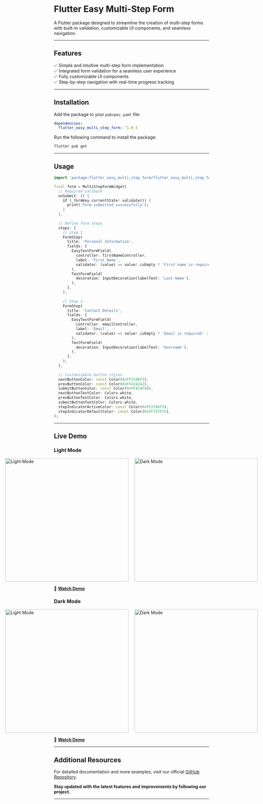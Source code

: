 # **Flutter Easy Multi-Step Form**

A Flutter package designed to streamline the creation of multi-step forms with built-in validation, customizable UI components, and seamless navigation.

---

## **Features**

✅ Simple and intuitive multi-step form implementation\
✅ Integrated form validation for a seamless user experience\
✅ Fully customizable UI components\
✅ Step-by-step navigation with real-time progress tracking

---

## **Installation**

Add the package to your `pubspec.yaml` file:

```yaml
dependencies:
  flutter_easy_multi_step_form: ^1.0.5
```

Run the following command to install the package:

```sh
flutter pub get
```

---

## **Usage**

```dart
import 'package:flutter_easy_multi_step_form/flutter_easy_multi_step_form.dart';

final form = MultiStepFormWidget(
  // Required callback
  onSubmit: () {
    if (_formKey.currentState!.validate()) {
      print('Form submitted successfully');
    }
  },
  
  // Define form steps
  steps: [
    // Step 1
    FormStep(
      title: 'Personal Information',
      fields: [
        EasyTextFormField(
          controller: firstNameController,
          label: 'First Name',
          validator: (value) => value!.isEmpty ? 'First name is required' : null,
        ),
        TextFormField(
          decoration: InputDecoration(labelText: 'Last Name'),
        ),
      ],
    ),
    
    // Step 2
    FormStep(
      title: 'Contact Details',
      fields: [
        EasyTextFormField(
          controller: emailController,
          label: 'Email',
          validator: (value) => value!.isEmpty ? 'Email is required' : null,
        ),
        TextFormField(
          decoration: InputDecoration(labelText: 'Username'),
        ),
      ],
    ),
  ],
  
  // Customizable button styles
  nextButtonColor: const Color(0xFF2196F3),
  prevButtonColor: const Color(0xFF424242),
  submitButtonColor: const Color(0xFF4CAF50),
  nextButtonTextColor: Colors.white,
  prevButtonTextColor: Colors.white,
  submitButtonTextColor: Colors.white,
  stepIndicatorActiveColor: const Color(0xFF2196F3),
  stepIndicatorDefaultColor: const Color(0xFF757575),
);
```

---

## **Live Demo**

### **Light Mode**
<div style="display: flex; justify-content: center; gap: 20px;">
  <img src="https://appmastersinstitute.com/assets/Screenshot_1740664878.png" alt="Light Mode" width="400">
  <img src="https://appmastersinstitute.com/assets/ios-light.png" alt="Dark Mode" width="400">
</div>

🔗 **[Watch Demo](https://www.youtube.com/shorts/DQpwuJ1mlLo)**

### **Dark Mode**
<div style="display: flex; justify-content: center; gap: 20px;">
  <img src="https://appmastersinstitute.com/assets/Screenshot_1740665232.png" alt="Light Mode" width="400">
  <img src="https://appmastersinstitute.com/assets/ios-dark.png" alt="Dark Mode" width="400">
</div>

🔗 **[Watch Demo](https://www.youtube.com/shorts/e-lStGjX6P0)**

---

## **Additional Resources**

For detailed documentation and more examples, visit our official [GitHub Repository](https://github.com/amlsampath/flutter_easy_multi_step_form).

**Stay updated with the latest features and improvements by following our project.**

---

